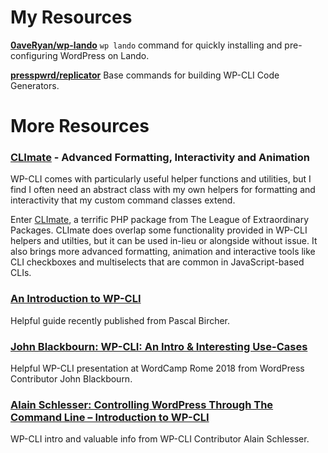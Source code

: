 # My Resources

**[0aveRyan/wp-lando](https://github.com/0aveRyan/wp-lando)**
`wp lando` command for quickly installing and pre-configuring WordPress on Lando.

**[presspwrd/replicator](https://github.com/presspwrd/replicator)**
Base commands for building WP-CLI Code Generators.

# More Resources

### [CLImate](https://climate.thephpleague.com/) - Advanced Formatting, Interactivity and Animation

WP-CLI comes with particularly useful helper functions and utilities, but I find I often need an abstract class with my own helpers for formatting and interactivity that my custom command classes extend.

Enter [CLImate](https://climate.thephpleague.com/), a terrific PHP package from The League of Extraordinary Packages. CLImate does overlap some functionality provided in WP-CLI helpers and utilties, but it can be used in-lieu or alongside without issue. It also brings more advanced formatting, animation and interactive tools like CLI checkboxes and multiselects that are common in JavaScript-based CLIs.

### [An Introduction to WP-CLI](https://pascalbirchler.com/an-introduction-to-wp-cli/)

Helpful guide recently published from Pascal Bircher.

### [John Blackbourn: WP-CLI: An Intro & Interesting Use-Cases](https://wordpress.tv/2019/04/14/john-blackbourn-wp-cli-an-intro-and-interesting-use-cases/)

Helpful WP-CLI presentation at WordCamp Rome 2018 from WordPress Contributor John Blackbourn.

### [Alain Schlesser: Controlling WordPress Through The Command Line – Introduction to WP-CLI](https://wordpress.tv/2017/05/22/alain-schlesser-controlling-wordpress-through-the-command-line-introduction-to-wp-cli/)

WP-CLI intro and valuable info from WP-CLI Contributor Alain Schlesser.



